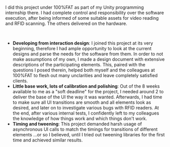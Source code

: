 I did this project under 100%FAT as part of my Unity programming internship there. I had complete control and responsibility over the software execution, after being informed of some suitable assets for video reading and RFID scanning. The others delivered on the hardware.

&nbsp;

- **Developing from interaction design**: I joined this project at its very beginning, therefore I had ample opportunity to look at the current designs and parse the needs for the software from them. In order to not make assumptions of my own, I made a design document with extensive descriptions of the participating elements. This, paired with the questions I posed therein, helped both myself and the colleagues at 100%FAT to flesh out many unclarities and leave completely satisfied clients.
- **Little base work, lots of calibration and polishing**: Out of the 8 weeks available to me as a "soft deadline" for the project, I needed around 2 to deliver the base of the UI the way it was wanted. Afterwards, I had time to make sure all UI transitions are smooth and all elements look as desired, and later on to investigate various bugs with RFID readers. At the end, after various internal tests, I confidently left to my colleagues the knowledge of how things work and which things don't work.
- **Timing and tweening**: This project demanded harsh usage of asynchronous UI calls to match the timings for transitions of different elements ...or so I believed, until I tried out tweening libraries for the first time and achieved similar results.